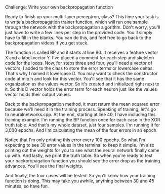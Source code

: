 Challenge: Write your own backpropagation function

Ready to finish up your multi-layer perceptron, class? This time your task is to write a backpropagation trainer function, which will run one sample through the network with the backpropagation algorithm. Don't worry, you'll just have to write a few lines per step in the provided code. You'll simply have to fill in the blanks. You can do this, and feel free to go back to the backpropagation videos if you get stuck. 

The function is called BP and it starts at line 80. It receives a feature vector X and a label vector Y. I've placed a comment for each step and skeleton code for the loops. Now, for steps three and four, you'll need a vector of vectors, I added to the class to store the error terms or lowercase deltas. That's why I named it lowercase D. You may want to check the constructor code at mlp.h and look for this vector. You'll see that it has the same organization as the values vector. So it's created and initialized right next to it. So this D vector holds the error term for each neuron just like the values vector holds their output values. 

Back to the backpropagation method, it must return the mean squared error because we'll need it in the training process. Speaking of training, let's go to neuralnetworks.cpp. At the end, starting at line 40, I have including this training example. I'm running the BP function once for each case in the XOR truth table. And that's my whole dataset, just four samples. I'm running it for 3,000 epochs. And I'm calculating the mean of the four errors in an epoch. 

Notice that I'm only printing this error every 100 epochs. So what I'm expecting to see 30 error values in the terminal to keep it simple. I'm also printing out the weights for you to see what the neural network finally came up with. And lastly, we print the truth table. So when you're ready to test your backpropagation function you should see the error drop as the training advances. You'll see the final weights. 

And finally, the four cases will be tested. So you'll know how your training function is doing. This may take you awhile, anything between 30 and 45 minutes, so have fun.